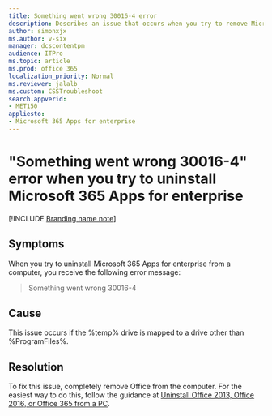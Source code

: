 ```yaml
---
title: Something went wrong 30016-4 error
description: Describes an issue that occurs when you try to remove Microsoft 365 Apps for enterprise from your computer. This triggers a 30016-4 error. A resolution is provided.
author: simonxjx
ms.author: v-six
manager: dcscontentpm
audience: ITPro 
ms.topic: article 
ms.prod: office 365
localization_priority: Normal
ms.reviewer: jalalb
ms.custom: CSSTroubleshoot
search.appverid: 
- MET150
appliesto:
- Microsoft 365 Apps for enterprise
---
```


# "Something went wrong 30016-4" error when you try to uninstall Microsoft 365 Apps for enterprise

[!INCLUDE [Branding name note](../../../includes/branding-name-note.md)]

## Symptoms

When you try to uninstall Microsoft 365 Apps for enterprise from a computer, you receive the following error message:

> Something went wrong 30016-4

## Cause

This issue occurs if the %temp% drive is mapped to a drive other than %ProgramFiles%.

## Resolution

To fix this issue, completely remove Office from the computer. For the easiest way to do this, follow the guidance at [Uninstall Office 2013, Office 2016, or Office 365 from a PC](https://support.office.com/article/uninstall-office-2013-office-2016-or-office-365-from-a-pc-9dd49b83-264a-477a-8fcc-2fdf5dbf61d8?ui=en-us&rs=en-us&ad=us).
